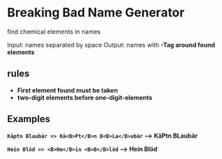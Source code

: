 # Breaking Bad Name Generator
find chemical elements in names

Input: names separated by space
Output: names with <b>-Tag around found elements
  
## rules
* First element found must be taken
* two-digit elements before one-digit-elements

## Examples
`Käptn Blaubär => Kä<B>Pt</B>n B<B>La</B>ubär` --> Kä<B>Pt</B>n B<B>La</B>ubär

`Hein Blöd => <B>He</B>in <B>B</B>löd` --> <B>He</B>in <B>B</B>löd

